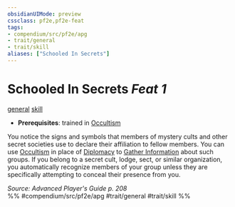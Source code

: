 ```yaml
---
obsidianUIMode: preview
cssclass: pf2e,pf2e-feat
tags:
- compendium/src/pf2e/apg
- trait/general
- trait/skill
aliases: ["Schooled In Secrets"]
---
```

# Schooled In Secrets  *Feat 1*  
[general](../../rules/traits/general.md)  [skill](../../rules/traits/skill.md)  

- **Prerequisites**: trained in [Occultism](../skills.md#Occultism)

You notice the signs and symbols that members of mystery cults and other secret societies use to declare their affiliation to fellow members. You can use [Occultism](../skills.md#Occultism) in place of [Diplomacy](../skills.md#Diplomacy) to [Gather Information](../../rules/actions/gather-information.md) about such groups. If you belong to a secret cult, lodge, sect, or similar organization, you automatically recognize members of your group unless they are specifically attempting to conceal their presence from you.

*Source: Advanced Player's Guide p. 208*  
%% #compendium/src/pf2e/apg #trait/general #trait/skill %%